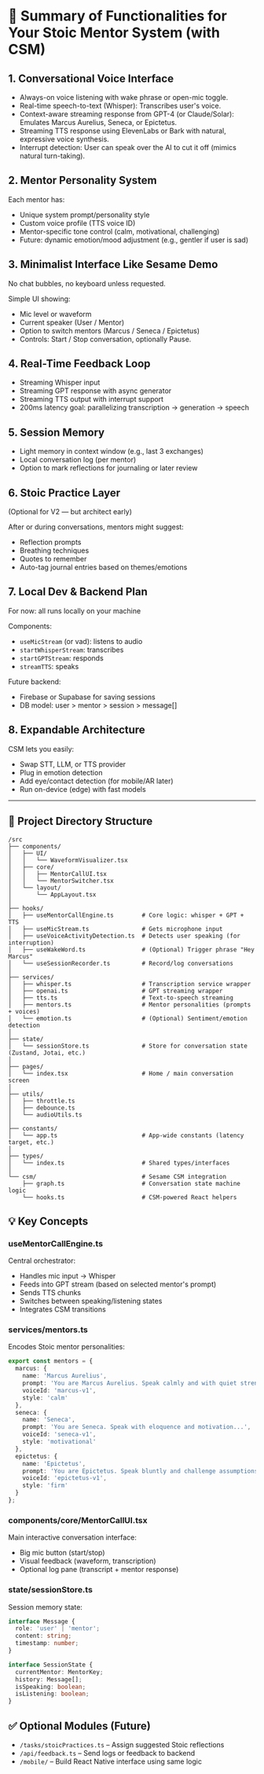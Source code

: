 # 🧠 Summary of Functionalities for Your Stoic Mentor System (with CSM)

## 1. Conversational Voice Interface

- Always-on voice listening with wake phrase or open-mic toggle.
- Real-time speech-to-text (Whisper): Transcribes user's voice.
- Context-aware streaming response from GPT-4 (or Claude/Solar): Emulates Marcus Aurelius, Seneca, or Epictetus.
- Streaming TTS response using ElevenLabs or Bark with natural, expressive voice synthesis.
- Interrupt detection: User can speak over the AI to cut it off (mimics natural turn-taking).

## 2. Mentor Personality System

Each mentor has:

- Unique system prompt/personality style
- Custom voice profile (TTS voice ID)
- Mentor-specific tone control (calm, motivational, challenging)
- Future: dynamic emotion/mood adjustment (e.g., gentler if user is sad)

## 3. Minimalist Interface Like Sesame Demo

No chat bubbles, no keyboard unless requested.

Simple UI showing:

- Mic level or waveform
- Current speaker (User / Mentor)
- Option to switch mentors (Marcus / Seneca / Epictetus)
- Controls: Start / Stop conversation, optionally Pause.

## 4. Real-Time Feedback Loop

- Streaming Whisper input
- Streaming GPT response with async generator
- Streaming TTS output with interrupt support
- 200ms latency goal: parallelizing transcription → generation → speech

## 5. Session Memory

- Light memory in context window (e.g., last 3 exchanges)
- Local conversation log (per mentor)
- Option to mark reflections for journaling or later review

## 6. Stoic Practice Layer
(Optional for V2 — but architect early)

After or during conversations, mentors might suggest:

- Reflection prompts
- Breathing techniques
- Quotes to remember
- Auto-tag journal entries based on themes/emotions

## 7. Local Dev & Backend Plan

For now: all runs locally on your machine

Components:

- `useMicStream` (or vad): listens to audio
- `startWhisperStream`: transcribes
- `startGPTStream`: responds
- `streamTTS`: speaks

Future backend:

- Firebase or Supabase for saving sessions
- DB model: user > mentor > session > message[]

## 8. Expandable Architecture

CSM lets you easily:

- Swap STT, LLM, or TTS provider
- Plug in emotion detection
- Add eye/contact detection (for mobile/AR later)
- Run on-device (edge) with fast models

---

## 🧱 Project Directory Structure

```
/src
├── components/
│   ├── UI/
│   │   └── WaveformVisualizer.tsx
│   ├── core/
│   │   ├── MentorCallUI.tsx
│   │   └── MentorSwitcher.tsx
│   └── layout/
│       └── AppLayout.tsx
│
├── hooks/
│   ├── useMentorCallEngine.ts        # Core logic: whisper + GPT + TTS
│   ├── useMicStream.ts               # Gets microphone input
│   ├── useVoiceActivityDetection.ts  # Detects user speaking (for interruption)
│   ├── useWakeWord.ts                # (Optional) Trigger phrase "Hey Marcus"
│   └── useSessionRecorder.ts         # Record/log conversations
│
├── services/
│   ├── whisper.ts                    # Transcription service wrapper
│   ├── openai.ts                     # GPT streaming wrapper
│   ├── tts.ts                        # Text-to-speech streaming
│   ├── mentors.ts                    # Mentor personalities (prompts + voices)
│   └── emotion.ts                    # (Optional) Sentiment/emotion detection
│
├── state/
│   └── sessionStore.ts               # Store for conversation state (Zustand, Jotai, etc.)
│
├── pages/
│   └── index.tsx                     # Home / main conversation screen
│
├── utils/
│   ├── throttle.ts
│   ├── debounce.ts
│   └── audioUtils.ts
│
├── constants/
│   └── app.ts                        # App-wide constants (latency target, etc.)
│
├── types/
│   └── index.ts                      # Shared types/interfaces
│
└── csm/                              # Sesame CSM integration
    ├── graph.ts                      # Conversation state machine logic
    └── hooks.ts                      # CSM-powered React helpers
```

## 💡 Key Concepts

### useMentorCallEngine.ts

Central orchestrator:

- Handles mic input → Whisper
- Feeds into GPT stream (based on selected mentor's prompt)
- Sends TTS chunks
- Switches between speaking/listening states
- Integrates CSM transitions

### services/mentors.ts

Encodes Stoic mentor personalities:

```typescript
export const mentors = {
  marcus: {
    name: 'Marcus Aurelius',
    prompt: 'You are Marcus Aurelius. Speak calmly and with quiet strength...',
    voiceId: 'marcus-v1',
    style: 'calm'
  },
  seneca: {
    name: 'Seneca',
    prompt: 'You are Seneca. Speak with eloquence and motivation...',
    voiceId: 'seneca-v1',
    style: 'motivational'
  },
  epictetus: {
    name: 'Epictetus',
    prompt: 'You are Epictetus. Speak bluntly and challenge assumptions...',
    voiceId: 'epictetus-v1',
    style: 'firm'
  }
};
```

### components/core/MentorCallUI.tsx

Main interactive conversation interface:

- Big mic button (start/stop)
- Visual feedback (waveform, transcription)
- Optional log pane (transcript + mentor response)

### state/sessionStore.ts

Session memory state:

```typescript
interface Message {
  role: 'user' | 'mentor';
  content: string;
  timestamp: number;
}

interface SessionState {
  currentMentor: MentorKey;
  history: Message[];
  isSpeaking: boolean;
  isListening: boolean;
}
```

## ✅ Optional Modules (Future)

- `/tasks/stoicPractices.ts` – Assign suggested Stoic reflections
- `/api/feedback.ts` – Send logs or feedback to backend
- `/mobile/` – Build React Native interface using same logic